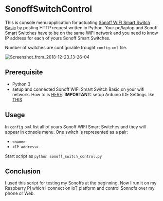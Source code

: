 # SonoffSwitchControl

This is console menu application for actuating [Sonoff WIFI Smart Switch Basic](https://www.sonoff.in/index.php?route=product/product&path=62&product_id=75) by posting HTTP request written in Python. Your pc/laptop and Sonoff Smart Switches have to be on the same WiFi network and you need to know IP address for each of yours Sonoff Smart Switches. 

Number of switches are configurable trought `config.xml` file.

![Screenshot_from_2018-12-23_13-26-04](/uploads/83a68bb90c6f263417ba0d4ff99abb49/Screenshot_from_2018-12-23_13-26-04.png)

## Prerequisite
 * Python 3
 * setup and connected Sonoff WIFI Smart Switch Basic on your wifi network. How to is [HERE](https://www.letscontrolit.com/wiki/index.php/Tutorial_Arduino_Firmware_Upload#Download_and_installing_the_Arduino_IDE ). **IMPORTANT:** setup Arduino IDE Settings like [THIS](https://imgur.com/SRXAIEH)

 ## Usage
In `config.xml` list all of yours Sonoff WIFI Smart Switches and they will appear in console menu. One switch is represented as a pair:
- `<name>`
- `<IP address>`.

 Start script as `python sonoff_switch_control.py`

## Conclusion
I used this script for testing my Sonoffs at the beginning. Now I run it on my Raspberry PI which I connect on IoT platform and control Sonnofs over my phone or Web.
